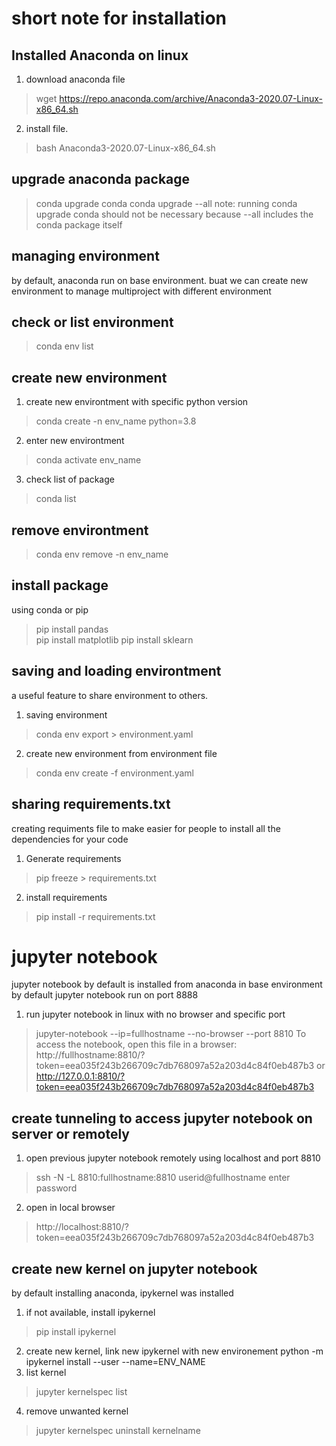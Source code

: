 # short note for installation
## Installed Anaconda on linux
1. download anaconda file 
> wget https://repo.anaconda.com/archive/Anaconda3-2020.07-Linux-x86_64.sh
2. install file. 
> bash Anaconda3-2020.07-Linux-x86_64.sh


## upgrade anaconda package
>conda upgrade conda
>conda upgrade --all
note: running conda upgrade conda should not be necessary because --all includes the conda package itself

## managing environment
by default, anaconda run on base environment. buat we can create new environment to manage multiproject with different environment
## check or list environment
> conda env list

## create new environment
1. create new environtment with specific python version
> conda create -n env_name python=3.8
2. enter new environtment
> conda activate env_name
3. check list of package
> conda list

## remove environtment
> conda env remove -n env_name

## install package
using conda or pip
> pip install pandas  
> pip install matplotlib
> pip install sklearn


## saving and loading environtment
a useful feature to share environment to others. 
1. saving environment
> conda env export > environment.yaml
2. create new environment from environment file
> conda env create -f environment.yaml

## sharing requirements.txt
creating requiments file to make easier for people to install all the dependencies for your code
1. Generate requirements
> pip freeze > requirements.txt
2. install requirements
> pip install -r requirements.txt


# jupyter notebook
jupyter notebook by default is installed from anaconda in base environment
by default jupyter notebook run on port 8888

1. run jupyter notebook in linux with no browser and specific port
> jupyter-notebook --ip=fullhostname --no-browser --port 8810
To access the notebook, open this file in a browser:
        http://fullhostname:8810/?token=eea035f243b266709c7db768097a52a203d4c84f0eb487b3
or http://127.0.0.1:8810/?token=eea035f243b266709c7db768097a52a203d4c84f0eb487b3

## create tunneling to access jupyter notebook on server or remotely
1. open previous jupyter notebook remotely using localhost and port 8810
>  ssh -N -L 8810:fullhostname:8810 userid@fullhostname
enter password
2. open in local browser
> http://localhost:8810/?token=eea035f243b266709c7db768097a52a203d4c84f0eb487b3

## create new kernel on jupyter notebook
by default installing anaconda, ipykernel was installed
1. if not available, install ipykernel
> pip install ipykernel
2. create new kernel, link new ipykernel with new environement
python -m ipykernel install --user --name=ENV_NAME
3. list kernel
> jupyter kernelspec list
4. remove unwanted kernel
> jupyter kernelspec uninstall kernelname

